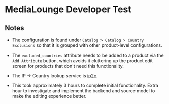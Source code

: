 # MediaLounge Developer Test

## Notes
- The configuration is found under `Catalog > Catalog > Country Exclusions` so that it is grouped with other product-level configurations.

- The `excluded_countries` attribute needs to be added to a product via the `Add Attribute` button, which avoids it cluttering up the product edit screen for products that don't need this functionality.

- The IP -> Country lookup service is [ip2c](https://ip2c.org).

- This took approximately 3 hours to complete initial functionality. Extra hour to investigate and implement the backend and source model to make the editing experience better.
